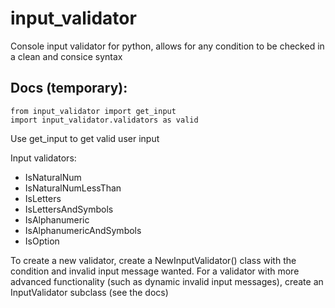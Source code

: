 # input_validator
Console input validator for python, allows for any condition to be checked in a clean and consice syntax


## Docs (temporary):
```
from input_validator import get_input
import input_validator.validators as valid
```

Use get_input to get valid user input

Input validators:
- IsNaturalNum
- IsNaturalNumLessThan
- IsLetters
- IsLettersAndSymbols
- IsAlphanumeric
- IsAlphanumericAndSymbols
- IsOption

To create a new validator, 
    create a NewInputValidator() class with the condition and invalid input message wanted.
For a validator with more advanced functionality (such as dynamic invalid input messages), 
    create an InputValidator subclass (see the docs)
